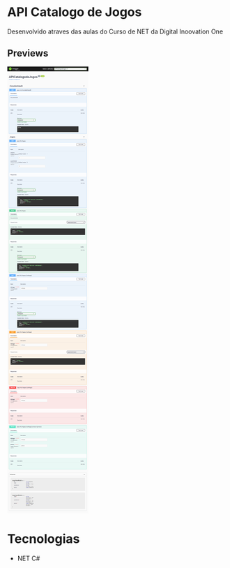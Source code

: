 # API Catalogo de Jogos
Desenvolvido atraves das aulas do Curso de NET da Digital Inoovation One

## Previews

![preview 01](./APICatalogodeJogos/preview/preview1.png)


# Tecnologias

- NET C#
